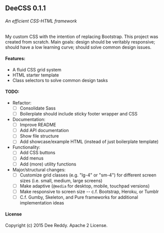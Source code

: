 ## DeeCSS 0.1.1
###### An efficient CSS-HTML framework

My custom CSS with the intention of replacing Bootstrap. This project was created from scratch. Main goals: design should be veritably responsive; should have a low learning curve; should solve common design issues.

#### Features:

- A fluid CSS grid system
- HTML starter template
- Class selectors to solve common design tasks

#### TODO:

- Refactor:
    + [ ] Consolidate Sass
    + [ ] Boilerplate should include sticky footer wrapper and CSS
- Documentation:
    + [ ] Improve README
    + [ ] Add API documentation
    + [ ] Show file structure
    + [ ] Add showcase/example HTML (instead of just boilerplate template)
- Functionality:
    + [ ] Add CSS buttons
    + [ ] Add menus
    + [ ] Add (more) utility functions
- Major/structural changes:
    + [ ] Customize grid classes (e.g. "lg-4" or "sm-4") for different screen sizes (i.e. small, medium, large screens)
    + [ ] Make adaptive (`@media` for desktop, mobile, touchpad versions)
    + [ ] Make responsive to screen size -- c.f. Bootstrap, Heroku, or Tumblr
    + [ ] C.f. Gumby, Skeleton, and Pure frameworks for additional implementation ideas

#### License
Copyright (c) 2015 Dee Reddy. Apache 2 License.
